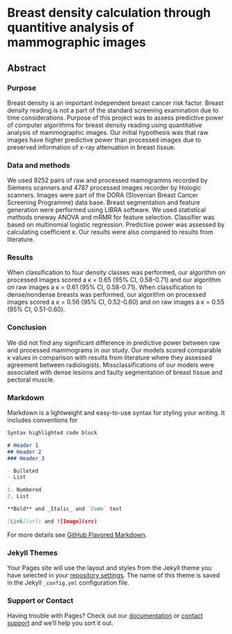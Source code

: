 # Breast density calculation through quantitive analysis of mammographic images 

## Abstract

### Purpose
Breast density is an important independent breast cancer risk factor.
Breast density reading is not a part of the standard screening examination due to
time considerations. Purpose of this project was to assess predictive power of computer
algorithms for breast density reading using quantitative analysis of mammographic
images. Our initial hypothesis was that raw images have higher predictive power
than processed images due to preserved information of x-ray attenuation in breast
tissue.

### Data and methods
We used 9252 pairs of raw and processed mamogramms
recorded by Siemens scanners and 4787 processed images recorder by Hologic scanners.
Images were part of the DORA (Slovenian Breast Cancer Screening Programme) data base. Breast segmentation and feature
generation were performed using LIBRA software. We used statistical methods oneway
ANOVA and mRMR for feature selection. Classifier was based on multinomial
logistic regression. Predictive power was assessed by calculating coefficient κ. Our
results were also compared to results from literature.

### Results
When classification to four density classes was performed, our algorithm
on processed images scored a κ = 0.65 (95% CI, 0.58-0.71) and our algorithm
on raw images a κ = 0.61 (95% CI, 0.58-0.71). When classification to dense/nondense
breasts was performed, our algorithm on processed images scored a κ = 0.56
(95% CI, 0.52-0.60) and on raw images a κ = 0.55 (95% CI, 0.51-0.60).

### Conclusion
We did not find any significant difference in predictive power between
raw and processed mammograms in our study. Our models scored comparable
κ values in comparison with results from literature where they assessed agreement
between radiologists. Missclassifications of our models were associated with dense
lesions and faulty segmentation of breast tissue and pectoral muscle.
### Markdown

Markdown is a lightweight and easy-to-use syntax for styling your writing. It includes conventions for

```markdown
Syntax highlighted code block

# Header 1
## Header 2
### Header 3

- Bulleted
- List

1. Numbered
2. List

**Bold** and _Italic_ and `Code` text

[Link](url) and ![Image](src)
```

For more details see [GitHub Flavored Markdown](https://guides.github.com/features/mastering-markdown/).

### Jekyll Themes

Your Pages site will use the layout and styles from the Jekyll theme you have selected in your [repository settings](https://github.com/premosaluka/Density/settings). The name of this theme is saved in the Jekyll `_config.yml` configuration file.

### Support or Contact

Having trouble with Pages? Check out our [documentation](https://docs.github.com/categories/github-pages-basics/) or [contact support](https://support.github.com/contact) and we’ll help you sort it out.
